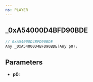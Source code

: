 ```yaml
---
ns: PLAYER
---
```

## _0xA54000D4BFD90BDE

```c
// 0xA54000D4BFD90BDE
Any _0xA54000D4BFD90BDE(Any p0);
```

## Parameters
* **p0**:
